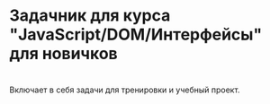 # Задачник для курса "JavaScript/DOM/Интерфейсы" для новичков
#
Включает в себя задачи для тренировки и учебный проект.


